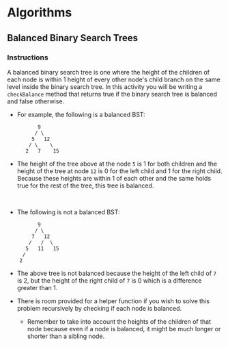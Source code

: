 # Algorithms

## Balanced Binary Search Trees

### Instructions

A balanced binary search tree is one where the height of the children of each node is within 1 height of every other node's child branch on the same level inside the binary search tree. In this activity you will be writing a `checkBalance` method that returns true if the binary search tree is balanced and false otherwise.

* For example, the following is a balanced BST: 

```
          9
         / \
        5   12
       / \    \
      2   7    15
```

* The height of the tree above at the node `5` is 1 for both children and the height of the tree at node `12` is 0 for the left child and 1 for the right child. Because these heights are within 1 of each other and the same holds true for the rest of the tree, this tree is balanced.

<br>

* The following is not a balanced BST:

```
          9
         / \
        7   12
       /   /  \
      5   11   15
     /
    2
```
* The above tree is not balanced because the height of the left child of `7` is 2, but the height of the right child of `7` is 0 which is a difference greater than 1.

* There is room provided for a helper function if you wish to solve this problem recursively by checking if each node is balanced.
    * Remember to take into account the heights of the children of that node because even if a node is balanced, it might be much longer or shorter than a sibling node.